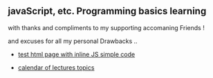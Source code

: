 ## javaScript, etc. Programming basics learning 

with thanks and compliments to my supporting accomaning Friends !

and excuses for all my personal Drawbacks ..

- [test html page with inline JS simple code](inn.html) 

- [calendar of lectures topics](schedule-2018.md)

